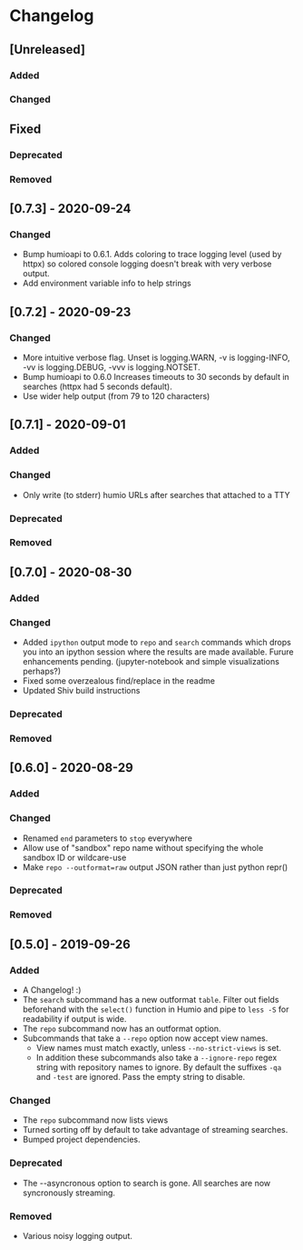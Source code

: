 # Changelog


## [Unreleased]

### Added

### Changed

## Fixed

### Deprecated

### Removed


## [0.7.3] - 2020-09-24

### Changed

- Bump humioapi to 0.6.1. Adds coloring to trace logging level (used by httpx) so colored console logging doesn't break with very verbose output.
- Add environment variable info to help strings


## [0.7.2] - 2020-09-23

### Changed

- More intuitive verbose flag. Unset is logging.WARN, -v is logging-INFO, -vv is logging.DEBUG, -vvv is logging.NOTSET.
- Bump humioapi to 0.6.0 Increases timeouts to 30 seconds by default in searches (httpx had 5 seconds default).
- Use wider help output (from 79 to 120 characters)


## [0.7.1] - 2020-09-01

### Added

### Changed

- Only write (to stderr) humio URLs after searches that attached to a TTY

### Deprecated

### Removed


## [0.7.0] - 2020-08-30

### Added

### Changed

- Added `ipython` output mode to `repo` and `search` commands which drops you into an ipython session where the results are made available. Furure enhancements pending. (jupyter-notebook and simple visualizations perhaps?)
- Fixed some overzealous find/replace in the readme
- Updated Shiv build instructions

### Deprecated

### Removed


## [0.6.0] - 2020-08-29

### Added

### Changed

- Renamed `end` parameters to `stop` everywhere
- Allow use of "sandbox" repo name without specifying the whole sandbox ID or wildcare-use
- Make `repo --outformat=raw` output JSON rather than just python repr()

### Deprecated

### Removed


## [0.5.0] - 2019-09-26

### Added

- A Changelog! :)
- The `search` subcommand has a new outformat `table`. Filter out fields beforehand with the `select()` function in Humio and pipe to `less -S` for readability if output is wide.
- The `repo` subcommand now has an outformat option.
- Subcommands that take a `--repo` option now accept view names.
  - View names must match exactly, unless `--no-strict-views` is set.
  - In addition these subcommands also take a `--ignore-repo` regex string with repository names to ignore. By default the suffixes `-qa` and `-test` are ignored. Pass the empty string to disable.

### Changed

- The `repo` subcommand now lists views
- Turned sorting off by default to take advantage of streaming searches.
- Bumped project dependencies.

### Deprecated

- The --asyncronous option to search is gone. All searches are now syncronously streaming.

### Removed

- Various noisy logging output.
